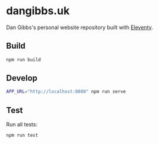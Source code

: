 # dangibbs.uk

Dan Gibbs's personal website repository built with 
[Eleventy](https://github.com/11ty/eleventy).

## Build

```bash
npm run build
```

## Develop

```bash
APP_URL="http://localhost:8080" npm run serve
```

## Test

Run all tests:

```bash
npm run test
```
